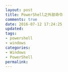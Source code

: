 ```yaml
---
layout: post
title: PowerShell之外部命令
comments: true
date: 2016-07-12 17:24:25
updated:
tags:
- powershell
- windows
categories:
- Windows
- PowerShell
permalink:
---
```

